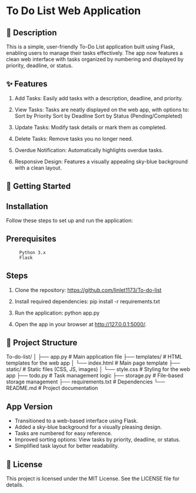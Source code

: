 # To Do List Web Application

## 📜 Description

This is a simple, user-friendly To-Do List application built using Flask, enabling users to manage their tasks effectively. The app now features a clean web interface with tasks organized by numbering and displayed by priority, deadline, or status.

## ✨ Features

1. Add Tasks: Easily add tasks with a description, deadline, and priority.
2. View Tasks: Tasks are neatly displayed on the web app, with options to:
            Sort by Priority
            Sort by Deadline
            Sort by Status (Pending/Completed)

3. Update Tasks: Modify task details or mark them as completed.
4. Delete Tasks: Remove tasks you no longer need.
5. Overdue Notification: Automatically highlights overdue tasks.
6. Responsive Design: Features a visually appealing sky-blue background with a clean layout.

## 🚀 Getting Started

## Installation
Follow these steps to set up and run the application:

## Prerequisites
         Python 3.x
         Flask

## Steps

1. Clone the repository:
         https://github.com/linlet1173/To-do-list
   
2. Install required dependencies:
         pip install -r requirements.txt
   
3. Run the application:
         python app.py

4. Open the app in your browser at http://127.0.0.1:5000/.


## 📂 Project Structure

To-do-list/
│
├── app.py                 # Main application file
├── templates/             # HTML templates for the web app
│   └── index.html         # Main page template
├── static/                # Static files (CSS, JS, images)
│   └── style.css          # Styling for the web app
├── todo.py                # Task management logic
├── storage.py             # File-based storage management
├── requirements.txt       # Dependencies
└── README.md              # Project documentation

## App Version
* Transitioned to a web-based interface using Flask.
* Added a sky-blue background for a visually pleasing design.
* Tasks are numbered for easy reference.
* Improved sorting options: View tasks by priority, deadline, or status.
* Simplified task layout for better readability.

## 📖 License

This project is licensed under the MIT License. See the LICENSE file for details.

